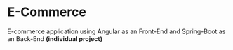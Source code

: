# E-Commerce
E-commerce application using Angular as an Front-End and Spring-Boot as an Back-End
<b>(individual project)<b/>
